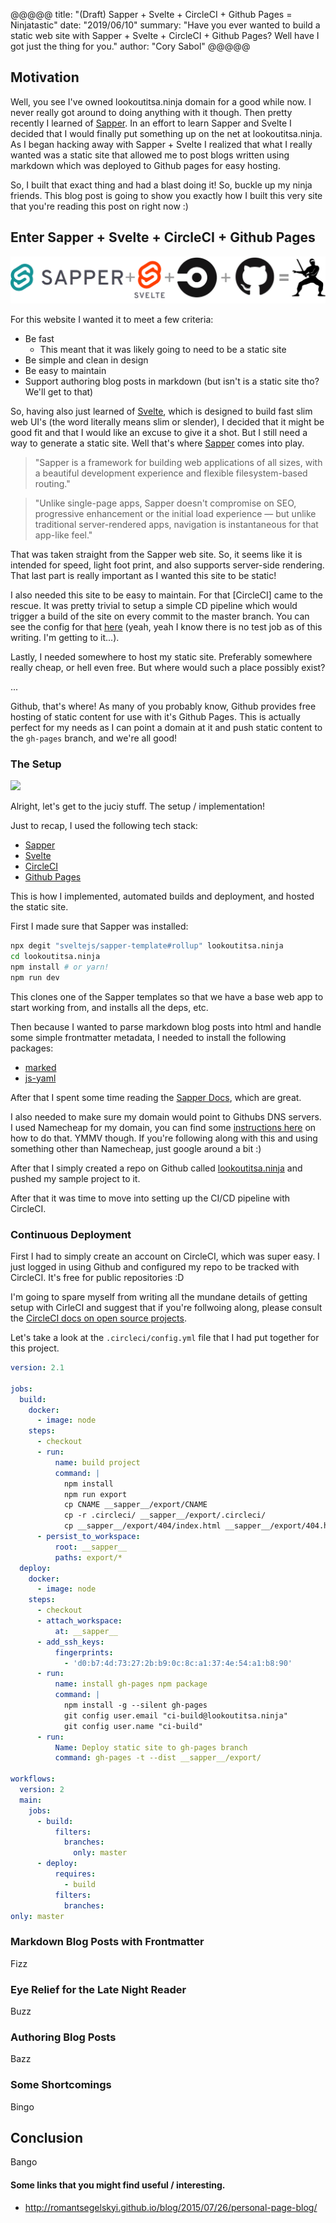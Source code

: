 @@@@@
title: "(Draft) Sapper + Svelte + CircleCI + Github Pages = Ninjatastic"
date: "2019/06/10"
summary: "Have you ever wanted to build a static web site with Sapper + Svelte + CircleCI + Github Pages? Well have I got just the thing for you."
author: "Cory Sabol"
@@@@@

## Motivation

Well, you see I've owned lookoutitsa.ninja domain for a good while now.
I never really got around to doing anything with it though. Then pretty recently I learned of
[Sapper](). In an effort to learn Sapper and Svelte I decided that I would finally put something up on
the net at lookoutitsa.ninja. As I began hacking away with Sapper + Svelte I realized that what I really
wanted was a static site that allowed me to post blogs written using markdown which was deployed to
Github pages for easy hosting.

So, I built that exact thing and had a blast doing it! So, buckle up my ninja friends. This blog post
is going to show you exactly how I built this very site that you're reading this post on right now :)

## Enter Sapper + Svelte + CircleCI + Github Pages

![](/techstacklogos.png)

For this website I wanted it to meet a few criteria:

- Be fast
  - This meant that it was likely going to need to be a static site
- Be simple and clean in design
- Be easy to maintain
- Support authoring blog posts in markdown (but isn't is a static site tho? We'll get to that)

So, having also just learned of [Svelte](https://svelte.dev/), which is designed to build fast slim web UI's (the word literally means slim or slender), I decided that it might be good fit and that I would like an excuse to give it a shot. But I still need a way to generate a static site. Well that's where [Sapper]() comes into play.

> "Sapper is a framework for building web applications of all sizes, with a beautiful development experience and flexible filesystem-based routing."

> "Unlike single-page apps, Sapper doesn't compromise on SEO, progressive enhancement or the initial load experience — but unlike traditional server-rendered apps, navigation is instantaneous for that app-like feel."

That was taken straight from the Sapper web site. So, it seems like it is intended for speed, light foot print, and also supports server-side rendering. That last part is really important as I wanted this site to be static!

I also needed this site to be easy to maintain. For that [CircleCI] came to the rescue. It was pretty trivial to setup a simple CD pipeline which would trigger a build of the site on every commit to the master branch. You can see the config for that [here](https://github.com/corysabol/lookoutitsa.ninja/blob/master/.circleci/config.yml) (yeah, yeah I know there is no test job as of this writing. I'm getting to it...).

Lastly, I needed somewhere to host my static site. Preferably somewhere really cheap, or hell even free. But where would such a place possibly exist?

...

Github, that's where! As many of you probably know, Github provides free hosting of static content for use with it's Github Pages. This is actually perfect for my needs as I can point a domain at it and push static content to the `gh-pages` branch, and we're all good!

### The Setup

![](https://media.giphy.com/media/ZFbvG2eF923te/giphy.gif)

Alright, let's get to the juciy stuff. The setup / implementation!

Just to recap, I used the following tech stack:

- [Sapper]()
- [Svelte]()
- [CircleCI]()
- [Github Pages]()

This is how I implemented, automated builds and deployment, and hosted the static site.

First I made sure that Sapper was installed:

```bash
npx degit "sveltejs/sapper-template#rollup" lookoutitsa.ninja
cd lookoutitsa.ninja
npm install # or yarn!
npm run dev
```

This clones one of the Sapper templates so that we have a base web app to start working from, and installs all the deps, etc.

Then because I wanted to parse markdown blog posts into html and handle some simple frontmatter metadata, I needed to install the following packages:

- [marked]()
- [js-yaml]()

After that I spent some time reading the [Sapper Docs](https://sapper.svelte.dev/docs), which are great.

I also needed to make sure my domain would point to Githubs DNS servers. I used Namecheap for my domain, you can find some [instructions here](https://www.namecheap.com/support/knowledgebase/article.aspx/9645/2208/how-do-i-link-my-domain-to-github-pages) on how to do that. YMMV though. If you're following along with this and using something other than Namecheap, just google around a bit :)

After that I simply created a repo on Github called [lookoutitsa.ninja](https://github.com/corysabol/lookoutitsa.ninja) and pushed my sample project to it.

After that it was time to move into setting up the CI/CD pipeline with CircleCI.

### Continuous Deployment

First I had to simply create an account on CircleCI, which was super easy. I just logged in using Github and configured my repo to be tracked with CircleCI. It's free for public repositories :D

I'm going to spare myself from writing all the mundane details of getting setup with CirleCI and suggest that if you're follwoing along, please consult the [CircleCI docs on open source projects](https://circleci.com/docs/2.0/oss/).

Let's take a look at the `.circleci/config.yml` file that I had put together for this project.

```yaml
version: 2.1

jobs:
  build:
    docker:
      - image: node
    steps:
      - checkout
      - run:
          name: build project
          command: |
            npm install
            npm run export
            cp CNAME __sapper__/export/CNAME
            cp -r .circleci/ __sapper__/export/.circleci/
            cp __sapper__/export/404/index.html __sapper__/export/404.html
      - persist_to_workspace:
          root: __sapper__
          paths: export/*
  deploy:
    docker:
      - image: node
    steps:
      - checkout
      - attach_workspace:
          at: __sapper__
      - add_ssh_keys:
          fingerprints:
            - 'd0:b7:4d:73:27:2b:b9:0c:8c:a1:37:4e:54:a1:b8:90'
      - run:
          name: install gh-pages npm package
          command: |
            npm install -g --silent gh-pages
            git config user.email "ci-build@lookoutitsa.ninja"
            git config user.name "ci-build"
      - run:
          Name: Deploy static site to gh-pages branch
          command: gh-pages -t --dist __sapper__/export/

workflows:
  version: 2
  main:
    jobs:
      - build:
          filters:
            branches:
              only: master
      - deploy:
          requires:
            - build
          filters:
            branches:
only: master
```

### Markdown Blog Posts with Frontmatter

Fizz

### Eye Relief for the Late Night Reader

Buzz

### Authoring Blog Posts

Bazz

### Some Shortcomings

Bingo

## Conclusion

Bango

#### Some links that you might find useful / interesting.

- http://romantsegelskyi.github.io/blog/2015/07/26/personal-page-blog/

